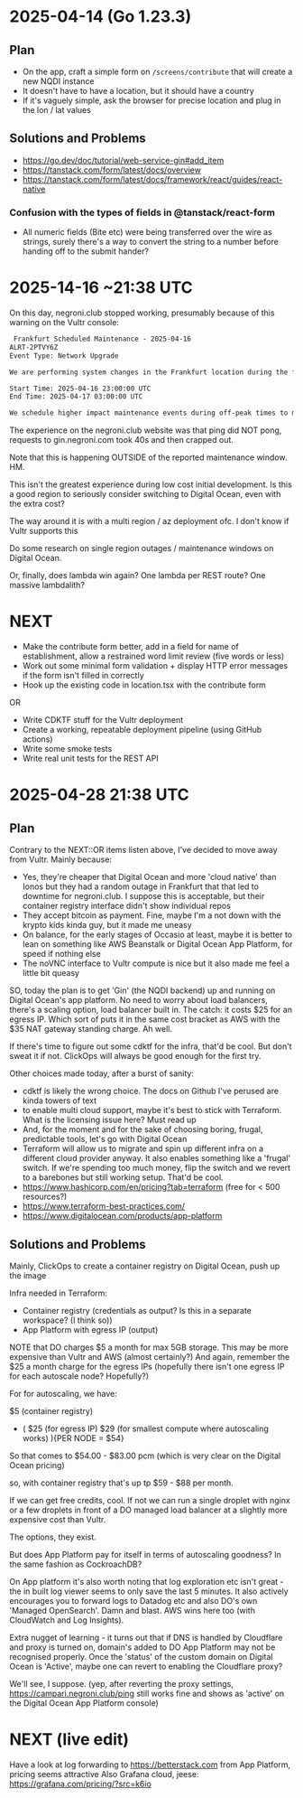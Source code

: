 # 2025-04-14 (Go 1.23.3)

## Plan

- On the app, craft a simple form on `/screens/contribute` that will create a new NQDI instance
- It doesn't have to have a location, but it should have a country
- If it's vaguely simple, ask the browser for precise location and plug in the lon / lat values

## Solutions and Problems

- https://go.dev/doc/tutorial/web-service-gin#add_item
- https://tanstack.com/form/latest/docs/overview
- https://tanstack.com/form/latest/docs/framework/react/guides/react-native

### Confusion with the types of fields in @tanstack/react-form

- All numeric fields (Bite etc) were being transferred over the wire as strings,
  surely there's a way to convert the string to a number before handing off to the submit hander?

# 2025-14-16 ~21:38 UTC

On this day, negroni.club stopped working, presumably because of this warning on the Vultr console:

```txt
 Frankfurt Scheduled Maintenance - 2025-04-16
ALRT-2PTVY6Z
Event Type: Network Upgrade

We are performing system changes in the Frankfurt location during the following scheduled maintenance window.

Start Time: 2025-04-16 23:00:00 UTC
End Time: 2025-04-17 03:00:00 UTC

We schedule higher impact maintenance events during off-peak times to maintain our ideal hosting environment. Our engineers make every effort to minimize system impact; however, Frankfurt instances may be unreachable for some, or all, of the scheduled maintenance window as we perform network, firmware, or host upgrades.
```

The experience on the negroni.club website was that ping did NOT pong, requests to gin.negroni.com took 40s and then crapped out.

Note that this is happening OUTSIDE of the reported maintenance window. HM.

This isn't the greatest experience during low cost initial development. Is this a good region to seriously consider switching to Digital Ocean, even with the extra cost?

The way around it is with a multi region / az deployment ofc. I don't know if Vultr supports this

Do some research on single region outages / maintenance windows on Digital Ocean.

Or, finally, does lambda win again? One lambda per REST route? One massive lambdalith?

# NEXT

- Make the contribute form better, add in a field for name of establishment, allow a restrained word limit review (five words or less)
- Work out some minimal form validation + display HTTP error messages if the form isn't filled in correctly
- Hook up the existing code in location.tsx with the contribute form

OR

- Write CDKTF stuff for the Vultr deployment
- Create a working, repeatable deployment pipeline (using GitHub actions)
- Write some smoke tests
- Write real unit tests for the REST API

# 2025-04-28 21:38 UTC

## Plan

Contrary to the NEXT::OR items listen above, I've decided to move away from Vultr. Mainly because:

- Yes, they're cheaper that Digital Ocean and more 'cloud native' than Ionos but they had a random outage in Frankfurt that
  that led to downtime for negroni.club. I suppose this is acceptable, but their container registry interface didn't show
  individual repos
- They accept bitcoin as payment. Fine, maybe I'm a not down with the krypto kids kinda guy, but it made me uneasy
- On balance, for the early stages of Occasio at least, maybe it is better to lean on something like AWS Beanstalk or
  Digital Ocean App Platform, for speed if nothing else
- The noVNC interface to Vultr compute is nice but it also made me feel a little bit queasy

SO, today the plan is to get 'Gin' (the NQDI backend) up and running on Digital Ocean's app platform. No need to worry about
load balancers, there's a scaling option, load balancer built in. The catch: it costs $25 for an egress IP. Which sort of puts it
in the same cost bracket as AWS with the $35 NAT gateway standing charge. Ah well.

If there's time to figure out some cdktf for the infra, that'd be cool. But don't sweat it if not. ClickOps will always be good enough
for the first try.

Other choices made today, after a burst of sanity:

- cdktf is likely the wrong choice. The docs on Github I've perused are kinda towers of text
- to enable multi cloud support, maybe it's best to stick with Terraform. What is the licensing issue here? Must read up
- And, for the moment and for the sake of choosing boring, frugal, predictable tools, let's go with Digital Ocean
- Terraform will allow us to migrate and spin up different infra on a different cloud provider anyway. It also enables something like a
  'frugal' switch. If we're spending too much money, flip the switch and we revert to a barebones but still working setup.
  That'd be cool.
- https://www.hashicorp.com/en/pricing?tab=terraform (free for < 500 resources?)
- https://www.terraform-best-practices.com/
- https://www.digitalocean.com/products/app-platform

## Solutions and Problems

Mainly, ClickOps to create a container registry on Digital Ocean, push up the image

Infra needed in Terraform:

- Container registry (credentials as output? Is this in a separate workspace? (I think so))
- App Platform with egress IP (output)

NOTE that DO charges $5 a month for max 5GB storage. This may be more expensive than Vultr and AWS (almost certainly?)
And again, remember the $25 a month charge for the egress IPs (hopefully there isn't one egress IP for each autoscale node? Hopefully?)

For for autoscaling, we have:

$5 (container registry)

- (
  $25 (for egress IP)
  $29 (for smallest compute where autoscaling works)
  ){PER NODE = $54}

So that comes to $54.00 - $83.00 pcm (which is very clear on the Digital Ocean pricing)

so, with container registry that's up tp $59 - $88 per month.

If we can get free credits, cool. If not we can run a single droplet with nginx or a few droplets in front of a DO managed load balancer
at a slightly more expensive cost than Vultr.

The options, they exist.

But does App Platform pay for itself in terms of autoscaling goodness? In the same fashion as CockroachDB?

On App platform it's also worth noting that log exploration etc isn't great - the in built log viewer seems
to only save the last 5 minutes. It also actively encourages you to forward logs to Datadog etc and also DO's own
'Managed OpenSearch'. Damn and blast. AWS wins here too (with CloudWatch and Log Insights).

Extra nugget of learning - it turns out that if DNS is handled by Cloudflare and proxy is turned on, domain's added to
DO App Platform may not be recognised properly. Once the 'status' of the custom domain on Digital Ocean is 'Active', maybe one
can revert to enabling the Cloudflare proxy?

We'll see, I suppose.
(yep, after reverting the proxy settings, https://campari.negroni.club/ping still works fine and shows as 'active' on the
Digital Ocean App Platform console)
# NEXT (live edit)
Have a look at log forwarding to https://betterstack.com from App Platform, pricing seems attractive
Also Grafana cloud, jeese: https://grafana.com/pricing/?src=k6io

